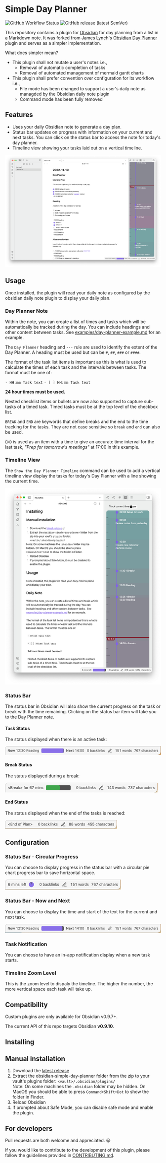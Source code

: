 # Simple Day Planner

![GitHub Workflow Status](https://img.shields.io/github/workflow/status/jdbeightol/obsidian-simple-day-planner/Release%20Build?logo=github&style=for-the-badge) ![GitHub release (latest SemVer)](https://img.shields.io/github/v/release/jdbeightol/obsidian-simple-day-planner?style=for-the-badge&sort=semver)


This repository contains a plugin for [Obsidian](https://obsidian.md/) for day planning from a list in a Markdown note.  It was forked from James Lynch's [Obsidian Day Planner](https://github.com/lynchjames/obsidian-day-planner) plugin and serves as a simpler implementation.

What does simpler mean?
- This plugin shall not mutate a user's notes i.e.,
  - Removal of automatic completion of tasks
  - Removal of automated management of mermaid gantt charts
- This plugin shall prefer convention over configuration for its workflow i.e.,
  - File mode has been changed to support a user's daily note as managded by the Obsidian daily note plugin
  - Command mode has been fully removed

## Features

- Uses your daily Obsidian note to generate a day plan.
- Status bar updates on progress with information on your current and next tasks. You can click on the status bar to access the note for today's day planner.
- Timeline view showing your tasks laid out on a vertical timeline.

![Day Planner Demo Image](https://raw.githubusercontent.com/jdbeightol/obsidian-simple-day-planner/main/images/day-planner-note-preview.png)

## Usage

Once installed, the plugin will read your daily note as configured by the obsidian daily note plugin to display your daily plan.

### Day Planner Note

Within the note, you can create a list of times and tasks which will be automatically be tracked during the day. You can include headings and other content between tasks.  See [examples/day-planner-example.md](examples/day-planner-example.md) for an example.

The `Day Planner` heading and `---` rule are used to identify the extent of the Day Planner. A heading must be used but can be `#`, `##`, `###` or `####`.

The format of the task list items is important as this is what is used to calculate the times of each task and the intervals between tasks. The format must be one of:

 `- HH:mm Task text` 
 `- [ ] HH:mm Task text`
 
 **24 hour times must be used.** 

 Nested checklist items or bullets are now also supported to capture sub-tasks of a timed task. Timed tasks must be at the top level of the checkbox list.

 `BREAK` and `END` are keywords that define breaks and the end to the time tracking for the tasks. They are not case sensitive so `break` and `end` can also be used.

 `END` is used as an item with a time to give an accurate time interval for the last task, *"Prep for tomorrow's meetings"* at 17:00 in this example.

### Timeline View

The `Show the Day Planner Timeline` command can be used to add a vertical timeline view display the tasks for today's Day Planner with a line showing the current time.

![Day Planner Timeline](https://raw.githubusercontent.com/jdbeightol/obsidian-simple-day-planner/main/images/day-planner-timeline.png)

### Status Bar

The status bar in Obsidian will also show the current progress on the task or break with the time remaining. Clicking on the status bar item will take you to the Day Planner note.

#### Task Status

The status displayed when there is an active task:

![Task Status](https://raw.githubusercontent.com/jdbeightol/obsidian-simple-day-planner/main/images/task-status.png)

#### Break Status

The status displayed during a break:

![Break Status](https://raw.githubusercontent.com/jdbeightol/obsidian-simple-day-planner/main/images/break-status.png)

#### End Status

The status displayed when the end of the tasks is reached:

![End Status](https://raw.githubusercontent.com/jdbeightol/obsidian-simple-day-planner/main/images/end-status.png)

## Configuration

### Status Bar - Circular Progress

You can choose to display progress in the status bar with a circular pie chart progress bar to save horizontal space.

![Circular Progress Bar](https://raw.githubusercontent.com/jdbeightol/obsidian-simple-day-planner/main/images/circular-progress.png)

### Status Bar - Now and Next

You can choose to display the time and start of the text for the current and next task.

![Now and Next](https://raw.githubusercontent.com/jdbeightol/obsidian-simple-day-planner/main/images/now-and-next.png)

### Task Notification

You can choose to have an in-app notification display when a new task starts.

### Timeline Zoom Level

This is the zoom level to dispaly the timeline. The higher the number, the more vertical space each task will take up.

## Compatibility

Custom plugins are only available for Obsidian v0.9.7+.

The current API of this repo targets Obsidian **v0.9.10**. 

## Installing

## Manual installation

1. Download the [latest release](https://github.com/jdbeightol/obsidian-simple-day-planner/releases/latest)
1. Extract the obsidian-simple-day-planner folder from the zip to your vault's plugins folder: `<vault>/.obsidian/plugins/`  
Note: On some machines the `.obsidian` folder may be hidden. On MacOS you should be able to press `Command+Shift+Dot` to show the folder in Finder.
1. Reload Obsidian
1. If prompted about Safe Mode, you can disable safe mode and enable the plugin.

## For developers
Pull requests are both welcome and appreciated. 😀

If you would like to contribute to the development of this plugin, please follow the guidelines provided in [CONTRIBUTING.md](CONTRIBUTING.md).
